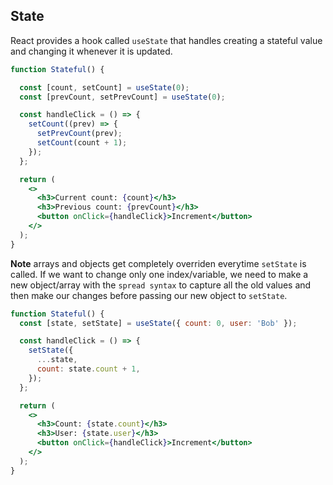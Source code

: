 ## State
React provides a hook called `useState` that handles creating a stateful value and changing it whenever it is updated.

```jsx
function Stateful() {

  const [count, setCount] = useState(0);
  const [prevCount, setPrevCount] = useState(0);

  const handleClick = () => {
    setCount((prev) => {
      setPrevCount(prev);
      setCount(count + 1);
    });
  };

  return (
    <>
      <h3>Current count: {count}</h3>
      <h3>Previous count: {prevCount}</h3>
      <button onClick={handleClick}>Increment</button>
    </>
  );
}
```

**Note** arrays and objects get completely overriden everytime `setState` is called. If we want to change only one index/variable, we need to make a new object/array with the `spread syntax` to capture all the old values and then make our changes before passing our new object to `setState`.

```jsx
function Stateful() {
  const [state, setState] = useState({ count: 0, user: 'Bob' });

  const handleClick = () => {
    setState({
      ...state,
      count: state.count + 1,
    });
  };

  return (
    <>
      <h3>Count: {state.count}</h3>
      <h3>User: {state.user}</h3>
      <button onClick={handleClick}>Increment</button>
    </>
  );
}
```
